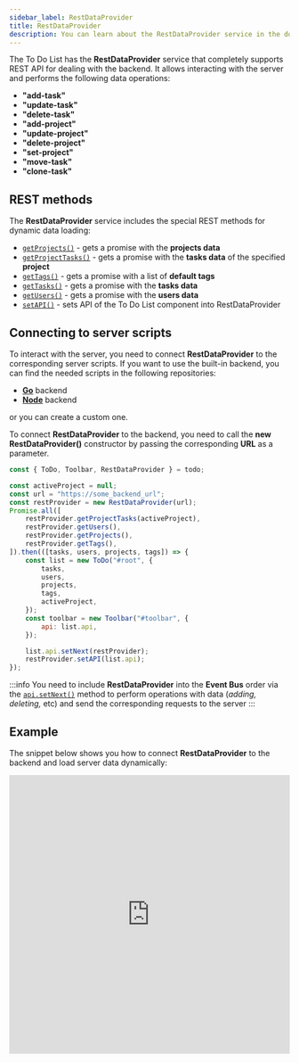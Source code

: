 ```yaml
---
sidebar_label: RestDataProvider
title: RestDataProvider
description: You can learn about the RestDataProvider service in the documentation of the DHTMLX JavaScript To Do List library. Browse developer guides and API reference, try out code examples and live demos, and download a free 30-day evaluation version of DHTMLX To Do List.
---
```


The To Do List has the **RestDataProvider** service that completely supports REST API for dealing with the backend. It allows interacting with the server and performs the following data operations:

- **"add-task"**
- **"update-task"**
- **"delete-task"**
- **"add-project"**
- **"update-project"**
- **"delete-project"**
- **"set-project"**
- **"move-task"**
- **"clone-task"**

## REST methods

The **RestDataProvider** service includes the special REST methods for dynamic data loading:

- [`getProjects()`](api/rest_api/methods/getprojects_method.md) - gets a promise with the **projects data**
- [`getProjectTasks()`](api/rest_api/methods/getprojecttasks_method.md) - gets a promise with the **tasks data** of the specified **project**
- [`getTags()`](api/rest_api/methods/gettags_method.md) - gets a promise with a list of **default tags**
- [`getTasks()`](api/rest_api/methods/gettasks_method.md) - gets a promise with the **tasks data**
- [`getUsers()`](api/rest_api/methods/getusers_method.md) - gets a promise with the **users data**
- [`setAPI()`](api/rest_api/methods/setapi_method.md) - sets API of the To Do List component into RestDataProvider

## Connecting to server scripts

To interact with the server, you need to connect **RestDataProvider** to the corresponding server scripts. If you want to use the built-in backend, you can find the needed scripts in the following repositories:

- [**Go**](https://github.com/web-widgets/todo-go) backend
- [**Node**](https://github.com/web-widgets/todo-node) backend

or you can create a custom one.

To connect **RestDataProvider** to the backend, you need to call the **new RestDataProvider()** constructor by passing the corresponding **URL** as a parameter.

~~~js {4-5,23-24}
const { ToDo, Toolbar, RestDataProvider } = todo;

const activeProject = null;
const url = "https://some_backend_url";
const restProvider = new RestDataProvider(url);
Promise.all([
	restProvider.getProjectTasks(activeProject),
	restProvider.getUsers(),
	restProvider.getProjects(),
	restProvider.getTags(),
]).then(([tasks, users, projects, tags]) => {
	const list = new ToDo("#root", {
		tasks,
		users,
		projects,
		tags,
		activeProject,
	});
	const toolbar = new Toolbar("#toolbar", {
		api: list.api,
	});

	list.api.setNext(restProvider);
	restProvider.setAPI(list.api);
});
~~~

:::info
You need to include **RestDataProvider** into the **Event Bus** order via the [`api.setNext()`](api/internal/setnext_method.md) method to perform operations with data (*adding, deleting,* etc) and send the corresponding requests to the server
:::

## Example

The snippet below shows you how to connect **RestDataProvider** to the backend and load server data dynamically:

<iframe src="https://snippet.dhtmlx.com/hnk06gm7?mode=js" frameborder="0" class="snippet_iframe" width="100%" height="500"></iframe>